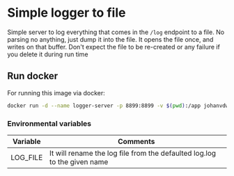 # Simple logger to file
Simple server to log everything that comes in the `/log` endpoint to a file.
No parsing no anything, just dump it into the file.
It opens the file once, and writes on that buffer. Don't expect the file to be re-created or any failure if you delete it during run time

## Run docker
For running this image via docker:
```bash
docker run -d --name logger-server -p 8899:8899 -v $(pwd):/app johanvdwm/logger-server:latest
```

### Environmental variables
| Variable 	| Comments 	|
|----------	|----------	|
|LOG_FILE | It will rename the log file from the defaulted log.log to the given name |
